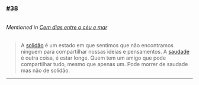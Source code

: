 ### [\#38](https://github.com/guilhermeprokisch/ideias/issues/38) 
###### 

 


###### Mentioned in [Cem dias entre o céu e mar](Cem-dias-entre-o-céu-e-mar)  
 > A [solidão](solidão) é um estado em que sentimos que não encontramos ninguem para compartilhar nossas ideias e pensamentos. A [saudade](saudade) é outra coisa, é estar longe. Quem tem um amigo que pode compartilhar tudo, mesmo que apenas um. Pode morrer de saudade mas não de solidão.

-------------------------------------------------------------------------------

